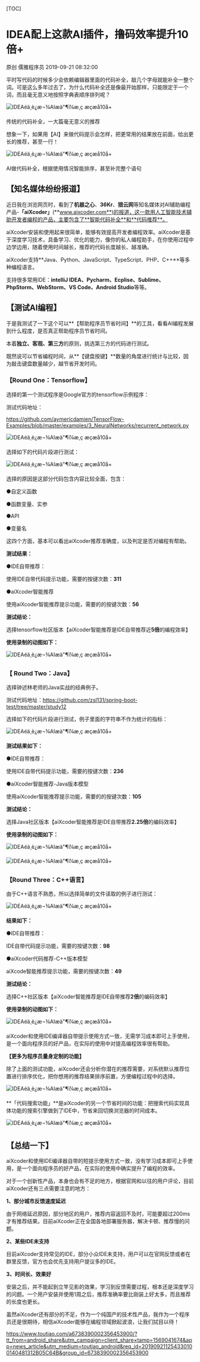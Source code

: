 [TOC]



# IDEA配上这款AI插件，撸码效率提升10倍+

原创 儒雅程序员 2019-09-21 08:32:00

平时写代码的时候多少会依赖编辑器里面的代码补全，敲几个字母就能补全一整个词。可是这么多年过去了，为什么代码补全还是像最开始那样，只能限定于一个词，而且毫无意义地按照字典表顺序排列呢？

![IDEAéä¸è¿æ¬¾AIæä"¶ï¼æ¸ç æçæå10å+](image-201909222043/0cd834bd23424717b66541dbd54f6024.jpeg)

传统的代码补全，一大篇毫无意义的推荐

想象一下，如果用【AI】来做代码提示会怎样，把更常用的结果放在前面，给出更长的推荐，甚至一行！

![IDEAéä¸è¿æ¬¾AIæä"¶ï¼æ¸ç æçæå10å+](image-201909222043/b184d0ad58a84c2f8e10795dcac1aafe.jpeg)

AI做代码补全，根据使用情况智能排序，甚至补完整个语句

## **【知名媒体纷纷报道】**

近日我在浏览网页时，看到了**机器之心**、**36Kr**、**猎云网**等知名媒体对AI辅助编程产品-**「aiXcoder」**(**www.aixcoder.com**)的报道，这一款用人工智能技术辅助开发者编程的产品，主要包含了**智能代码补全**和**代码推荐**。

aiXcoder安装和使用起来很简单，能够有效提高开发者编程效率。aiXcoder是基于深度学习技术，具备学习、优化的能力，像你的私人编程助手，在你使用过程中边学边用，随着使用时间越长，推荐的代码长度越长、越准确。

aiXcoder支持**Java、Python、JavaScript、TypeScript、PHP、C++**等多种编程语言。

支持很多常用IDE：**intelliJ IDEA、Pycharm、Ecplise、Sublime、PhpStorm、WebStorm、VS Code、Android Studio**等等。

## **【测试AI编程】**

于是我测试了一下这个可以**【帮助程序员节省时间】**的工具，看看AI编程发展到什么程度，是否真正帮助程序员节省时间。

本着**独立、客观、第三方**的原则，挑选第三方的代码进行测试。

既然说可以节省编程时间，从**【键盘按键】**数量的角度进行统计与比较，因为敲击键盘数量越少，越节省开发时间。

### 【Round One：Tensorflow】

选择的第一个测试程序是Google官方的tensorflow示例程序：

测试代码地址：

https://github.com/aymericdamien/TensorFlow-Examples/blob/master/examples/3_NeuralNetworks/recurrent_network.py

![IDEAéä¸è¿æ¬¾AIæä"¶ï¼æ¸ç æçæå10å+](image-201909222043/68d86985138447eabab484567485c97e.jpeg)



选择如下的代码片段进行测试：

![IDEAéä¸è¿æ¬¾AIæä"¶ï¼æ¸ç æçæå10å+](image-201909222043/9b3c47a7877f4ad8b895bfe9189fc58d.jpeg)



选择的原因是这部分代码包含内容比较全面，包含：

●自定义函数

●函数变量、实参

●API

●变量名

这四个方面，基本可以看出aiXcoder推荐准确度，以及判定是否对编程有帮助。

**测试结果：**

●IDE自带推荐：

使用IDE自带代码提示功能，需要的按键次数：**311**

●aiXcoder智能推荐

使用aiXcoder智能推荐提示功能，需要的的按键次数：**56**

**测试结论：**

选择tensorflow社区版本【aiXcoder智能推荐是IDE自带推荐近**5倍**的编程效率】

**使用录制的动图如下：**

![IDEAéä¸è¿æ¬¾AIæä"¶ï¼æ¸ç æçæå10å+](image-201909222043/2febc98b17e1477dbcca14b1bc13e739.gif)



### 【 Round Two：Java】

选择钟述林老师的Java实战的经典例子。

测试代码地址：https://github.com/zsl131/spring-boot-test/tree/master/study12

选择如下的代码片段进行测试，例子里面的字符串不作为统计的指标：

![IDEAéä¸è¿æ¬¾AIæä"¶ï¼æ¸ç æçæå10å+](image-201909222043/c7f29a215f094225bce31f3ba3e2fc17.jpeg)







**测试结果如下：**

●IDE自带推荐：

使用IDE自带代码提示功能，需要的按键次数：**236**

●aiXcoder智能推荐-Java版本模型

使用aiXcoder智能推荐提示功能，需要的的按键次数：**105**

**测试结论：**

选择Java社区版本【aiXcoder智能推荐是IDE自带推荐**2.25倍**的编码效率】

**使用录制的动图如下：**

![IDEAéä¸è¿æ¬¾AIæä"¶ï¼æ¸ç æçæå10å+](image-201909222043/ba5f182fc1c342169c151ee7e9a9413c.gif)



![IDEAéä¸è¿æ¬¾AIæä"¶ï¼æ¸ç æçæå10å+](image-201909222043/871777092f904148aea9ca3f247501f7.gif)



### 【Round Three：C++语言】

由于C++语言不熟悉，所以选择简单的文件读取的例子进行测试：

![IDEAéä¸è¿æ¬¾AIæä"¶ï¼æ¸ç æçæå10å+](image-201909222043/7aedf99516c940bdb3b31080804b4181.jpeg)

**结果如下：**

●IDE自带推荐：

IDE自带代码提示功能，需要的按键次数：**98**

●aiXcoder代码推荐-C++版本模型

aiXcode智能推荐提示功能，需要的按键次数：**49**

**测试结论：**

选择C++社区版本【aiXcoder智能推荐是IDE自带推荐**2倍**的编码效率】

**使用录制的动图如下：**

![IDEAéä¸è¿æ¬¾AIæä"¶ï¼æ¸ç æçæå10å+](image-201909222043/b11dddd7b9e446c2b8dac1f82c7e0a4d.gif)

aiXcoder和使用IDE编译器自带提示使用方式一致，无需学习成本即可上手使用，是一个面向程序员的好产品，在实际的使用中对提高编程效率很有帮助。

**【更多为程序员量身定制的功能】**

除了上面的测试功能，aiXcoder还会分析你潜在的推荐需要，对系统默认推荐位置进行排序优化，把你想用的推荐结果排序前置，方便编程过程中的选择。

![IDEAéä¸è¿æ¬¾AIæä"¶ï¼æ¸ç æçæå10å+](image-201909222043/549d3246fa0e40cf8afdecef37d3b139.gif)

**「代码搜索功能」**是aiXcoder的另一个节省时间的功能：把搜索代码实现具体功能的搜索引擎做到了IDE中，节省来回切换浏览器的时间成本。

![IDEAéä¸è¿æ¬¾AIæä"¶ï¼æ¸ç æçæå10å+](image-201909222043/0f1175791e47493e84a14719e1fc9b98.gif)

## **【总结一下】**

aiXcoder和使用IDE编译器自带的短提示使用方式一致，没有学习成本即可上手使用，是一个面向程序员的好产品，在实际的使用中确实提升了编程的效率。

对于一个创新性产品，本身也会有不足的地方，根据官网和以往的用户评论，目前aiXcoder还有三点需要注意的地方：

**1、部分城市反馈速度延迟**

由于网络延迟原因，部分地区的用户，推荐内容返回不及时，可能要超过200ms才有推荐结果。目前aiXcoder正在全国各地部署服务器，解决卡顿、推荐慢的问题。

**2、某些IDE未支持**

目前aiXcoder支持常见的IDE，部分小众IDE未支持，用户可以在官网反馈或者在群里反馈，官方也会优先支持用户提议多的IDE。

**3、时间长、效果好**

安装之后，并不能起到立竿见影的效果，学习到反馈需要过程，根本还是深度学习的问题。一个用户安装并使用1周之后，推荐准确率要比刚装上好太多，而且推荐的长度也更长。

虽然aiXcoder还有部分的不足，作为一个纯国产的技术性产品，我作为一个程序员还是很期待，相信aiXcoder能够在编程领域掀起波浪，让我们拭目以待！





<https://www.toutiao.com/a6738390002356453900/?tt_from=android_share&utm_campaign=client_share×tamp=1569041674&app=news_article&utm_medium=toutiao_android&req_id=201909211254330100140481312B05C64B&group_id=6738390002356453900>